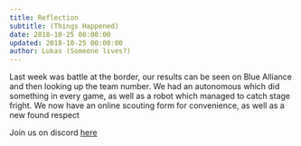```yaml
---
title: Reflection
subtitle: (Things Happened)
date: 2018-10-25 00:00:00
updated: 2018-10-25 00:00:00
author: Lukas (Someone lives?)
---
```


Last week was battle at the border, our results can be seen on Blue Alliance and then looking up the team number.
We had an autonomous which did something in every game, as well as a robot which managed to catch stage fright.
We now have an online scouting form for convenience, as well as a new found respect 

Join us on discord <a href="https://discordapp.com/invite/RshDdxa">here</a>
